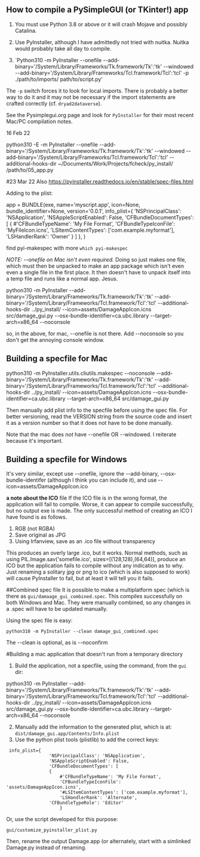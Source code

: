 ## How to compile a PySimpleGUI (or TKinter!) app

1. You must use Python 3.8 or above or it will crash Mojave and possibly Catalina.

2. Use PyInstaller, although I have admittedly not tried with nuitka. Nuitka would probably take all day to compile.

3. `Python310 -m PyInstaller  --onefile --add-binary='/System/Library/Frameworks/Tk.framework/Tk':'tk' --windowed --add-binary='/System/Library/Frameworks/Tcl.framework/Tcl':'tcl' -p ./path/to/imports/ path/to/script.py'  

The `-p` switch forces it to look for local imports. There is probably a better way to do it and it may not be necessary if the import statements are crafted correctly (cf. `dryad2dataverse`).

See the Pysimplegui.org page and look for `PyInstaller` for their most recent Mac/PC compilation notes.


16 Feb 22

python310 -E -m PyInstaller  --onefile --add-binary='/System/Library/Frameworks/Tk.framework/Tk':'tk' --windowed --add-binary='/System/Library/Frameworks/Tcl.framework/Tcl':'tcl' --additional-hooks-dir ~/Documents/Work/Projects/fcheck/py_install/ /path/to/05_app.py  

#23 Mar 22
Also
<https://pyinstaller.readthedocs.io/en/stable/spec-files.html>

Adding to the plist:

app = BUNDLE(exe,
         name='myscript.app',
         icon=None,
         bundle_identifier=None,
         version='0.0.1',
         info_plist={
            'NSPrincipalClass': 'NSApplication',
            'NSAppleScriptEnabled': False,
            'CFBundleDocumentTypes': [
                {
                    #'CFBundleTypeName': 'My File Format',
                    'CFBundleTypeIconFile': 'MyFileIcon.icns',
                    'LSItemContentTypes': ['com.example.myformat'],
                    'LSHandlerRank': 'Owner'
                    }
                ]
            },
         )

find pyi-makespec with more `which pyi-makespec`

*NOTE: --onefile on Mac isn't even required.* Doing so just makes one file, which must then be unpacked to make an app package which isn't even even a single file in the first place. It then doesn't have to unpack itself into a temp file and runs like a normal app. Jesus.

python310 -m PyInstaller   --add-binary='/System/Library/Frameworks/Tk.framework/Tk':'tk' --add-binary='/System/Library/Frameworks/Tcl.framework/Tcl':'tcl' --additional-hooks-dir ../py_install/ --icon=assets/DamageAppIcon.icns src/damage_gui.py --osx-bundle-identifier=ca.ubc.library --target-arch=x86_64 --noconsole

so, in the above, for mac, --onefile is not there. Add --noconsole so you don't get the annoying console window.

## Building a specfile for Mac
python310 -m PyInstaller.utils.cliutils.makespec --noconsole --add-binary='/System/Library/Frameworks/Tk.framework/Tk':'tk' --add-binary='/System/Library/Frameworks/Tcl.framework/Tcl':'tcl' --additional-hooks-dir ../py_install/ --icon=assets/DamageAppIcon.icns --osx-bundle-identifier=ca.ubc.library --target-arch=x86_64 src/damage_gui.py


Then manually add plist info to the specfile before using the spec file. For better versioning, read the VERSION string from the source code and insert it as a version number so that it does not have to be done manually.

Note that the mac does *not* have  --onefile OR --windowed. I reiterate because it's important.

## Building a specfile for Windows
It's very similar, except use --onefile, ignore the --add-binary, --osx-bundle-identifer (although I think you can include it), and use
--icon=assets/DamageAppIcon.ico

**a note about the ICO** file
If the ICO file is in the wrong format, the application will fail to compile. Worse, it can appear to compile successfully, but no output exe is made. The only successful method of creating an ICO I have found is as follows.
1. RGB (not RGBA)
2. Save original as JPG
3. Using Irfanview, save as an .ico file without transparency

This produces an overly large .ico, but it works. Normal methods, such as using  PIL.Image.sav('somefile.ico', sizes=[(128,128),(64,64)], produce an ICO but the application fails to compile without any indication as to why. Just renaming a solitary jpg or png to ico (which is also supposed to work) will cause PyInstaller to fail, but at least it will tell you it fails.

##Combined spec file
It is possible to make a multiplatform spec (which is there as `gui/damaage_gui_combined.spec`. This compiles successfully on both Windows and Mac. They were manually combined, so any changes in a .spec will have to be updated manually.

Using the spec file is easy:

`python310 -m PyInstaller --clean damage_gui_combined.spec` 

The --clean is optional, as is --noconfirm

#Building a mac application that doesn't run from a temporary directory

1. Build the application, not a specfile, using the command, from the `gui` dir:

python310 -m PyInstaller   --add-binary='/System/Library/Frameworks/Tk.framework/Tk':'tk' --add-binary='/System/Library/Frameworks/Tcl.framework/Tcl':'tcl' --additional-hooks-dir ../py_install/ --icon=assets/DamageAppIcon.icns src/damage_gui.py --osx-bundle-identifier=ca.ubc.library --target-arch=x86_64 --noconsole

2. Manually add the information to the generated plist, which is at:
`dist/damage_gui.app/Contents/Info.plist`
3. Use the python plist tools (plistlib) to add the correct keys:
```
 info_plist={
	       	    'NSPrincipalClass': 'NSApplication',
	       	    'NSAppleScriptEnabled': False,
	       	    'CFBundleDocumentTypes': [
	       		{
	       		    #'CFBundleTypeName': 'My File Format',
	       		    'CFBundleTypeIconFile': 'assets/DamageAppIcon.icns',
	       		    '#LSItemContentTypes': ['com.example.myformat'],
	       		    'LSHandlerRank': 'Alternate',
			    'CFBundleTypeRole': 'Editor'
	       		    }
```

Or, use the script developed for this purpose:

`gui/customize_pyinstaller_plist.py`

Then, rename the output Damage.app (or alternately, start with a simlinked Damage.py instead of renaming.
 
